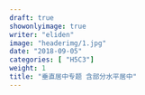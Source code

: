 ```yaml
---
draft: true
showonlyimage: true
writer: "eliden"
image: "headerimg/1.jpg"
date: "2018-09-05"
categories: [ "H5C3"]
weight: 1
title: "垂直居中专题 含部分水平居中"
---
```


<!--more-->
